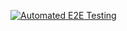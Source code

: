 [![Automated E2E Testing](https://github.com/ohjenssen/workflow-ca/actions/workflows/e2e-test.yml/badge.svg?branch=workflow-automated-testing)](https://github.com/ohjenssen/workflow-ca/actions/workflows/e2e-test.yml)
